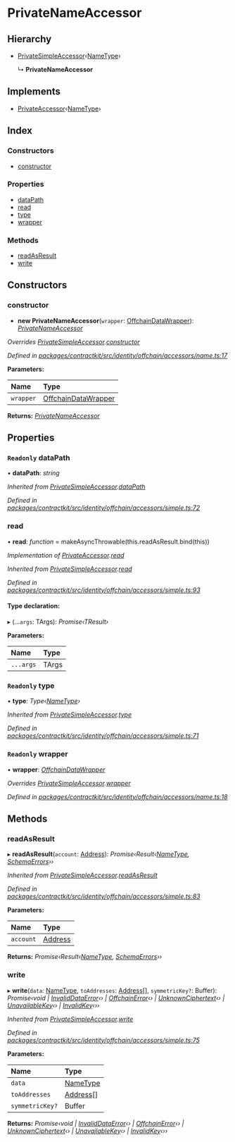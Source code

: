 # PrivateNameAccessor

## Hierarchy

* [PrivateSimpleAccessor](_identity_offchain_accessors_simple_.privatesimpleaccessor.md)‹[NameType](../modules/_identity_offchain_accessors_name_.md#nametype)›

  ↳ **PrivateNameAccessor**

## Implements

* [PrivateAccessor](../interfaces/_identity_offchain_accessors_interfaces_.privateaccessor.md)‹[NameType](../modules/_identity_offchain_accessors_name_.md#nametype)›

## Index

### Constructors

* [constructor](_identity_offchain_accessors_name_.privatenameaccessor.md#constructor)

### Properties

* [dataPath](_identity_offchain_accessors_name_.privatenameaccessor.md#readonly-datapath)
* [read](_identity_offchain_accessors_name_.privatenameaccessor.md#read)
* [type](_identity_offchain_accessors_name_.privatenameaccessor.md#readonly-type)
* [wrapper](_identity_offchain_accessors_name_.privatenameaccessor.md#readonly-wrapper)

### Methods

* [readAsResult](_identity_offchain_accessors_name_.privatenameaccessor.md#readasresult)
* [write](_identity_offchain_accessors_name_.privatenameaccessor.md#write)

## Constructors

### constructor

+ **new PrivateNameAccessor**\(`wrapper`: [OffchainDataWrapper](_identity_offchain_data_wrapper_.offchaindatawrapper.md)\): [_PrivateNameAccessor_](_identity_offchain_accessors_name_.privatenameaccessor.md)

_Overrides_ [_PrivateSimpleAccessor_](_identity_offchain_accessors_simple_.privatesimpleaccessor.md)_._[_constructor_](_identity_offchain_accessors_simple_.privatesimpleaccessor.md#constructor)

_Defined in_ [_packages/contractkit/src/identity/offchain/accessors/name.ts:17_](https://github.com/celo-org/celo-monorepo/blob/master/packages/contractkit/src/identity/offchain/accessors/name.ts#L17)

**Parameters:**

| Name | Type |
| :--- | :--- |
| `wrapper` | [OffchainDataWrapper](_identity_offchain_data_wrapper_.offchaindatawrapper.md) |

**Returns:** [_PrivateNameAccessor_](_identity_offchain_accessors_name_.privatenameaccessor.md)

## Properties

### `Readonly` dataPath

• **dataPath**: _string_

_Inherited from_ [_PrivateSimpleAccessor_](_identity_offchain_accessors_simple_.privatesimpleaccessor.md)_._[_dataPath_](_identity_offchain_accessors_simple_.privatesimpleaccessor.md#readonly-datapath)

_Defined in_ [_packages/contractkit/src/identity/offchain/accessors/simple.ts:72_](https://github.com/celo-org/celo-monorepo/blob/master/packages/contractkit/src/identity/offchain/accessors/simple.ts#L72)

### read

• **read**: _function_ = makeAsyncThrowable\(this.readAsResult.bind\(this\)\)

_Implementation of_ [_PrivateAccessor_](../interfaces/_identity_offchain_accessors_interfaces_.privateaccessor.md)_._[_read_](../interfaces/_identity_offchain_accessors_interfaces_.privateaccessor.md#read)

_Inherited from_ [_PrivateSimpleAccessor_](_identity_offchain_accessors_simple_.privatesimpleaccessor.md)_._[_read_](_identity_offchain_accessors_simple_.privatesimpleaccessor.md#read)

_Defined in_ [_packages/contractkit/src/identity/offchain/accessors/simple.ts:93_](https://github.com/celo-org/celo-monorepo/blob/master/packages/contractkit/src/identity/offchain/accessors/simple.ts#L93)

#### Type declaration:

▸ \(...`args`: TArgs\): _Promise‹TResult›_

**Parameters:**

| Name | Type |
| :--- | :--- |
| `...args` | TArgs |

### `Readonly` type

• **type**: _Type‹_[_NameType_](../modules/_identity_offchain_accessors_name_.md#nametype)_›_

_Inherited from_ [_PrivateSimpleAccessor_](_identity_offchain_accessors_simple_.privatesimpleaccessor.md)_._[_type_](_identity_offchain_accessors_simple_.privatesimpleaccessor.md#readonly-type)

_Defined in_ [_packages/contractkit/src/identity/offchain/accessors/simple.ts:71_](https://github.com/celo-org/celo-monorepo/blob/master/packages/contractkit/src/identity/offchain/accessors/simple.ts#L71)

### `Readonly` wrapper

• **wrapper**: [_OffchainDataWrapper_](_identity_offchain_data_wrapper_.offchaindatawrapper.md)

_Overrides_ [_PrivateSimpleAccessor_](_identity_offchain_accessors_simple_.privatesimpleaccessor.md)_._[_wrapper_](_identity_offchain_accessors_simple_.privatesimpleaccessor.md#readonly-wrapper)

_Defined in_ [_packages/contractkit/src/identity/offchain/accessors/name.ts:18_](https://github.com/celo-org/celo-monorepo/blob/master/packages/contractkit/src/identity/offchain/accessors/name.ts#L18)

## Methods

### readAsResult

▸ **readAsResult**\(`account`: [Address](../modules/_base_.md#address)\): _Promise‹Result‹_[_NameType_](../modules/_identity_offchain_accessors_name_.md#nametype)_,_ [_SchemaErrors_](../modules/_identity_offchain_accessors_errors_.md#schemaerrors)_››_

_Inherited from_ [_PrivateSimpleAccessor_](_identity_offchain_accessors_simple_.privatesimpleaccessor.md)_._[_readAsResult_](_identity_offchain_accessors_simple_.privatesimpleaccessor.md#readasresult)

_Defined in_ [_packages/contractkit/src/identity/offchain/accessors/simple.ts:83_](https://github.com/celo-org/celo-monorepo/blob/master/packages/contractkit/src/identity/offchain/accessors/simple.ts#L83)

**Parameters:**

| Name | Type |
| :--- | :--- |
| `account` | [Address](../modules/_base_.md#address) |

**Returns:** _Promise‹Result‹_[_NameType_](../modules/_identity_offchain_accessors_name_.md#nametype)_,_ [_SchemaErrors_](../modules/_identity_offchain_accessors_errors_.md#schemaerrors)_››_

### write

▸ **write**\(`data`: [NameType](../modules/_identity_offchain_accessors_name_.md#nametype), `toAddresses`: [Address](../modules/_base_.md#address)\[\], `symmetricKey?`: Buffer\): _Promise‹void \|_ [_InvalidDataError_](_identity_offchain_accessors_errors_.invaliddataerror.md)_‹› \|_ [_OffchainError_](_identity_offchain_accessors_errors_.offchainerror.md)_‹› \|_ [_UnknownCiphertext_](_identity_offchain_accessors_errors_.unknownciphertext.md)_‹› \|_ [_UnavailableKey_](_identity_offchain_accessors_errors_.unavailablekey.md)_‹› \|_ [_InvalidKey_](_identity_offchain_accessors_errors_.invalidkey.md)_‹››_

_Inherited from_ [_PrivateSimpleAccessor_](_identity_offchain_accessors_simple_.privatesimpleaccessor.md)_._[_write_](_identity_offchain_accessors_simple_.privatesimpleaccessor.md#write)

_Defined in_ [_packages/contractkit/src/identity/offchain/accessors/simple.ts:75_](https://github.com/celo-org/celo-monorepo/blob/master/packages/contractkit/src/identity/offchain/accessors/simple.ts#L75)

**Parameters:**

| Name | Type |
| :--- | :--- |
| `data` | [NameType](../modules/_identity_offchain_accessors_name_.md#nametype) |
| `toAddresses` | [Address](../modules/_base_.md#address)\[\] |
| `symmetricKey?` | Buffer |

**Returns:** _Promise‹void \|_ [_InvalidDataError_](_identity_offchain_accessors_errors_.invaliddataerror.md)_‹› \|_ [_OffchainError_](_identity_offchain_accessors_errors_.offchainerror.md)_‹› \|_ [_UnknownCiphertext_](_identity_offchain_accessors_errors_.unknownciphertext.md)_‹› \|_ [_UnavailableKey_](_identity_offchain_accessors_errors_.unavailablekey.md)_‹› \|_ [_InvalidKey_](_identity_offchain_accessors_errors_.invalidkey.md)_‹››_

